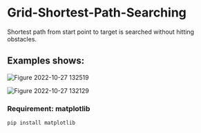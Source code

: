 # Grid-Shortest-Path-Searching
Shortest path from start point to target is searched without hitting obstacles.

## Examples shows:

![Figure 2022-10-27 132519](https://github.com/LMinders/AI-Grid-Shortest-Path-Searching/assets/91330273/7a04f971-ea2f-46a8-bcc7-e0ad1d972a04)

![Figure 2022-10-27 132129](https://github.com/LMinders/AI-Grid-Shortest-Path-Searching/assets/91330273/7a51b688-bb81-4072-ada4-08019286e375)


### Requirement: matplotlib

`pip install matplotlib`
